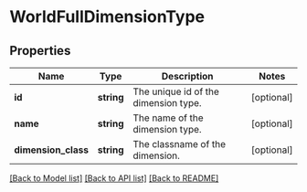 # WorldFullDimensionType

## Properties
Name | Type | Description | Notes
------------ | ------------- | ------------- | -------------
**id** | **string** | The unique id of the dimension type. | [optional] 
**name** | **string** | The name of the dimension type. | [optional] 
**dimension_class** | **string** | The classname of the dimension. | [optional] 

[[Back to Model list]](../README.md#documentation-for-models) [[Back to API list]](../README.md#documentation-for-api-endpoints) [[Back to README]](../README.md)


